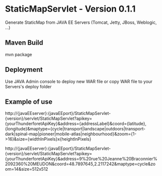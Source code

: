 # StaticMapServlet - Version 0.1.1
Generate StaticMap from JAVA EE Servers (Tomcat, Jetty, JBoss, Weblogic, ...)

## Maven Build
mvn package

## Deployment
Use JAVA Admin console to deploy new WAR file or copy WAR file to your Servers's deploy folder

## Example of use
http://{javaEEserver}:{javaEEport}/StaticMapServlet-{version}/servlet/StaticMapServlet?apikey={yourThunderforetApiKey}&address={addressLabel}&coord={latitude},{longitude}&maptype={cycle|transport|landscape|outdoors|transport-dark|spinal-map|pioneer|mobile-atlas|neighbourhood}&zoom={1->16}&size={widthInPixels}x{heightInPixels}

http://{javaEEserver}:{javaEEport}/StaticMapServlet-{version}/servlet/StaticMapServlet?apikey={yourThunderforetApiKey}&address=9%20rue%20Jeanne%20Braconnier%2092360%20MEUDON&coord=48.7897645,2.2117242&maptype=cycle&zoom=14&size=512x512

